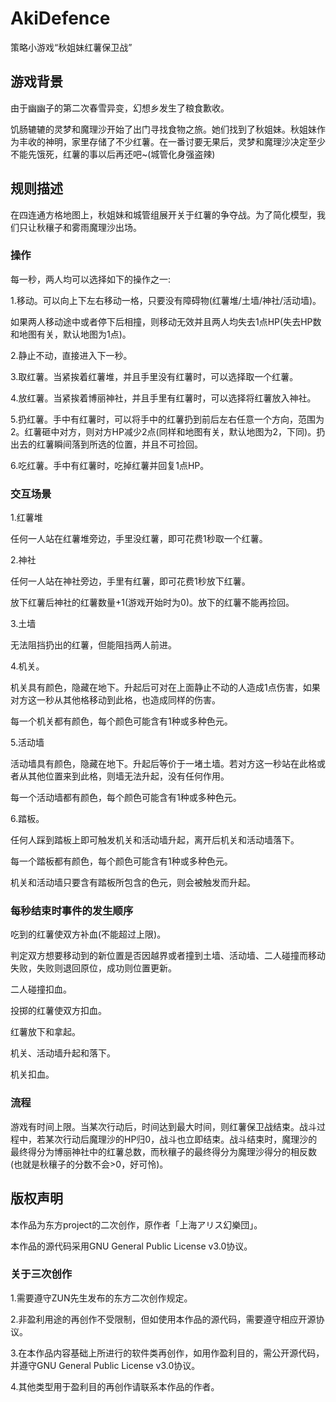 # AkiDefence
策略小游戏“秋姐妹红薯保卫战”

## 游戏背景

由于幽幽子的第二次春雪异变，幻想乡发生了粮食歉收。

饥肠辘辘的灵梦和魔理沙开始了出门寻找食物之旅。她们找到了秋姐妹。秋姐妹作为丰收的神明，家里存储了不少红薯。在一番讨要无果后，灵梦和魔理沙决定至少不能先饿死，红薯的事以后再还吧~(城管化身强盗辣)

## 规则描述

在四连通方格地图上，秋姐妹和城管组展开关于红薯的争夺战。为了简化模型，我们只让秋穰子和雾雨魔理沙出场。

### 操作

每一秒，两人均可以选择如下的操作之一:

1.移动。可以向上下左右移动一格，只要没有障碍物(红薯堆/土墙/神社/活动墙)。

如果两人移动途中或者停下后相撞，则移动无效并且两人均失去1点HP(失去HP数和地图有关，默认地图为1点)。

2.静止不动，直接进入下一秒。

3.取红薯。当紧挨着红薯堆，并且手里没有红薯时，可以选择取一个红薯。

4.放红薯。当紧挨着博丽神社，并且手里有红薯时，可以选择将红薯放入神社。

5.扔红薯。手中有红薯时，可以将手中的红薯扔到前后左右任意一个方向，范围为2。红薯砸中对方，则对方HP减少2点(同样和地图有关，默认地图为2，下同)。扔出去的红薯瞬间落到所选的位置，并且不可捡回。

6.吃红薯。手中有红薯时，吃掉红薯并回复1点HP。

### 交互场景

1.红薯堆

任何一人站在红薯堆旁边，手里没红薯，即可花费1秒取一个红薯。

2.神社

任何一人站在神社旁边，手里有红薯，即可花费1秒放下红薯。

放下红薯后神社的红薯数量+1(游戏开始时为0)。放下的红薯不能再捡回。

3.土墙

无法阻挡扔出的红薯，但能阻挡两人前进。

4.机关。

机关具有颜色，隐藏在地下。升起后可对在上面静止不动的人造成1点伤害，如果对方这一秒从其他格移动到此格，也造成同样的伤害。

每一个机关都有颜色，每个颜色可能含有1种或多种色元。

5.活动墙

活动墙具有颜色，隐藏在地下。升起后等价于一堵土墙。若对方这一秒站在此格或者从其他位置来到此格，则墙无法升起，没有任何作用。

每一个活动墙都有颜色，每个颜色可能含有1种或多种色元。

6.踏板。

任何人踩到踏板上即可触发机关和活动墙升起，离开后机关和活动墙落下。

每一个踏板都有颜色，每个颜色可能含有1种或多种色元。

机关和活动墙只要含有踏板所包含的色元，则会被触发而升起。

### 每秒结束时事件的发生顺序

吃到的红薯使双方补血(不能超过上限)。

判定双方想要移动到的新位置是否因越界或者撞到土墙、活动墙、二人碰撞而移动失败，失败则退回原位，成功则位置更新。

二人碰撞扣血。

投掷的红薯使双方扣血。

红薯放下和拿起。

机关、活动墙升起和落下。

机关扣血。


### 流程

游戏有时间上限。当某次行动后，时间达到最大时间，则红薯保卫战结束。战斗过程中，若某次行动后魔理沙的HP归0，战斗也立即结束。战斗结束时，魔理沙的最终得分为博丽神社中的红薯总数，而秋穰子的最终得分为魔理沙得分的相反数(也就是秋穰子的分数不会>0，好可怜)。

## 版权声明

本作品为东方project的二次创作，原作者「上海アリス幻樂団」。

本作品的源代码采用GNU General Public License v3.0协议。

### 关于三次创作

1.需要遵守ZUN先生发布的东方二次创作规定。

2.非盈利用途的再创作不受限制，但如使用本作品的源代码，需要遵守相应开源协议。

3.在本作品内容基础上所进行的软件类再创作，如用作盈利目的，需公开源代码，并遵守GNU General Public License v3.0协议。

4.其他类型用于盈利目的再创作请联系本作品的作者。
